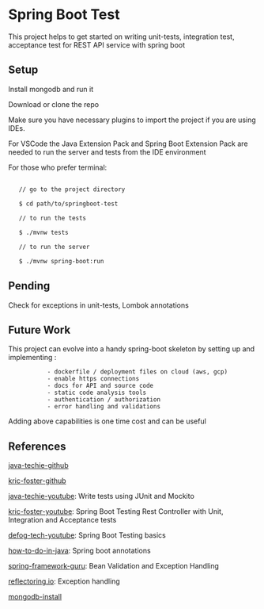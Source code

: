 # Spring Boot Test

This project helps to get started on writing unit-tests, integration test, acceptance test for REST API service with spring boot

## Setup 

Install mongodb and run it

Download or clone the repo 

Make sure you have necessary plugins to import the project if you are using IDEs. 

For VSCode the Java Extension Pack and Spring Boot Extension Pack are needed to run
the server and tests from the IDE environment

For those who prefer terminal: 
```bash
  
   // go to the project directory 
  
   $ cd path/to/springboot-test 

   // to run the tests

   $ ./mvnw tests   

   // to run the server 

   $ ./mvnw spring-boot:run
 ```  


## Pending 

Check for exceptions in unit-tests, Lombok annotations


## Future Work

This project can evolve into a handy spring-boot skeleton by setting up and implementing : 

               - dockerfile / deployment files on cloud (aws, gcp)
               - enable https connections
               - docs for API and source code
               - static code analysis tools 
               - authentication / authorization  
               - error handling and validations


Adding above capabilities is one time cost and can be useful 



## References 

[java-techie-github](https://github.com/Java-Techie-jt/spring-boot-mockito)


[kric-foster-github](https://github.com/kriscfoster/spring-boot-testing-pyramid/)

 
[java-techie-youtube](https://www.youtube.com/watch?v=kXhYu939_5s): Write tests using JUnit and Mockito
 

[kric-foster-youtube](https://www.youtube.com/watch?v=aEW8ZH6wj2o): Spring Boot Testing Rest Controller with Unit, Integration and Acceptance tests


[defog-tech-youtube](https://www.youtube.com/watch?v=Ekr4jxOIf4c): Spring Boot Testing basics


 
[how-to-do-in-java](https://howtodoinjava.com/spring-boot2/testing/springboottest-annotation/): Spring boot annotations


[spring-framework-guru](https://springframework.guru/blog/): Bean Validation and Exception Handling 


[reflectoring.io](https://reflectoring.io/spring-boot-exception-handling/): Exception handling


[mongodb-install](https://docs.mongodb.com/manual/tutorial/install-mongodb-on-ubuntu/)